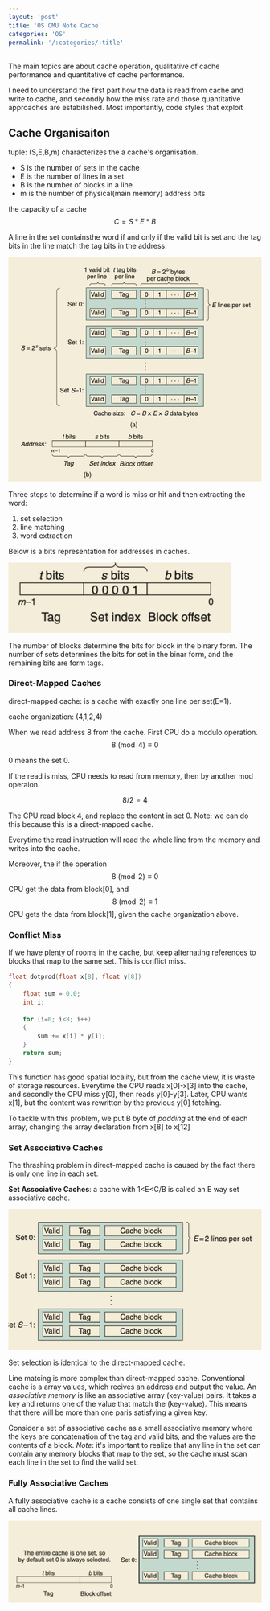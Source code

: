 ```yaml
---
layout: 'post'
title: 'OS CMU Note Cache' 
categories: 'OS'
permalink: '/:categories/:title'
---
```



The main topics are about cache operation, qualitative of cache performance and quantitative of cache performance.

I need to understand the first part how the    data is read from cache and write to cache, and secondly how the miss rate and those quantitative approaches are estabilished. Most importantly, code styles that exploit 

## Cache Organisaiton

tuple: (S,E,B,m) characterizes the a cache's organisation.

* S is the number of sets in the cache
* E is the number of lines in a set
* B is the number of blocks in a line
* m is the number of physical(main memory) address bits



the capacity of a cache $$C = S * E * B$$

A line in the set containsthe word if and only if the valid bit is set and the tag bits in the line match the tag bits in the address.

![image](../pictures/cache_organization.png)


Three steps to determine if a word is miss or hit and then extracting the word:

1. set selection
2. line matching
3. word extraction


Below is a bits representation for addresses in caches.

![image](../pictures/cache_bit.png)

The number of blocks determine the bits for block in the binary form. The number of sets determines the bits for set in the binar form, and the remaining bits are form tags.


### Direct-Mapped Caches

direct-mapped cache: is a cache with exactly one line per set(E=1).

cache organization: (4,1,2,4)

When we read address 8  from the cache. First CPU do a modulo operation. $$8\pmod{4} \equiv 0$$

0 means the set 0.

If the read is miss, CPU needs to read from memory, then by another mod operaion. 

$$8/2 = 4 $$

The CPU read block 4, and replace the content in set 0. Note: we can do this because this is a direct-mapped cache.

Everytime the read instruction will read the whole line from the memory and writes into the cache.

Moreover, the if the operation $$8\pmod{2}\equiv 0$$ CPU get the data from block[0], and $$8\pmod{2}\equiv 1$$ CPU gets the data from block[1], given the cache organization above.


### Conflict Miss

If we have plenty of rooms in the cache, but keep alternating references to blocks that map to the same set. This is conflict miss.


```C
float dotprod(float x[8], float y[8])
{
    float sum = 0.0;
    int i;

    for (i=0; i<8; i++)
    {
        sum += x[i] * y[i];
    }
    return sum;
}
```

This function has good spatial locality, but from the cache view, it is waste of storage resources. Everytime the CPU reads x[0]-x[3] into the cache, and secondly the CPU miss y[0], then reads y[0]-y[3]. Later, CPU wants x[1], but the content was rewritten by the previous y[0] fetching.

To tackle with this problem, we put B byte of *padding* at the end of each array, changing the array declaration from x[8] to x[12]

### Set Associative Caches

The thrashing problem in direct-mapped cache is caused by the fact there is only one line in each set.

**Set Associative Caches**: a cache with 1<E<C/B is called an E way set associative cache.


![image](../pictures/set_asso.png)


Set selection is identical to the direct-mapped cache.

Line matcing is more complex than direct-mapped cache. Conventional cache is a array values, which recives an address and output the value. An *associative memory* is like an associative array (key-value) pairs. It takes a key and returns one of the value that match the (key-value). This means that there will be more than one paris satisfying a given key.

Consider a set of associative cache as a small associative memory where the keys are concatenation of the tag and valid bits, and the values are the contents of a block. *Note*: it's important to realize that any line in the set can contain any memory blocks that map to the set, so the cache must scan each line in the set to find the valid set.



### Fully Associative Caches

A fully associative cache is a cache consists of one single set that contains all cache lines.

![image](../pictures/fully_asso_cache.png)







